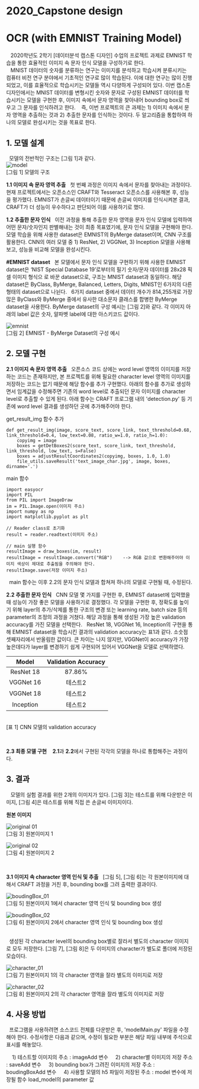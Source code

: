 # 2020_Capstone design
 
# OCR (with EMNIST Training Model)

 &nbsp;&nbsp;&nbsp;2020학년도 2학기 [데이터분석 캡스톤 디자인] 수업의 프로젝트 과제로 EMNIST 학습을 통한 효율적인 이미지 속 문자 인식 모델을 구성하기로 한다.<br/>
&nbsp;&nbsp;&nbsp;MNIST 데이터의 숫자를 분류하는 연구는 이미지를 분석하고 학습시켜 분류시키는 컴퓨터 비전 연구 분야에서 기초적인 연구로 많이 학습된다. 이에 대한 연구는 많이 진행되었고, 이를 효율적으로 학습시키는 모델들 역시 다양하게 구성되어 있다. 이번 캡스톤 디자인에서는 MNIST 데이터를 변형시킨 숫자와 문자로 구성된 EMNIST 데이터를 학습시키는 모델을 구현한 후, 이미지 속에서 문자 영역을 찾아내어 bounding box로 씌우고 그 문자를 인식하려고 한다. 
 &nbsp;&nbsp;&nbsp;즉, 이번 프로젝트의 큰 과제는 1) 이미지 속에서 문자 영역을 추출하는 것과 2) 추출한 문자를 인식하는 것이다. 두 알고리즘을 통합하여 하나의 모델로 완성시키는 것을 목표로 한다.


## 1. 모델 설계

&nbsp;&nbsp;모델의 전반적인 구조는 [그림 1]과 같다.<br/>
![model](./ReadMe/model.JPG)<br/>
[그림 1] 모델의 구조

**1.1 이미지 속 문자 영역 추출**
&nbsp;&nbsp;첫 번째 과정은 이미지 속에서 문자를 찾아내는 과정이다. 현재 프로젝트에서는 오픈소스인 CRAFT와 Tesseract 오픈소스를 사용해본 후, 성능을 평가했다. EMNIST가 손글씨 데이터이기 때문에 손글씨 이미지를 인식시켜본 결과, CRAFT가 더 성능이 우수하다고 판단되어 이를 사용하기로 했다.
<br/>

**1.2 추출한 문자 인식**
&nbsp;&nbsp;이전 과정을 통해 추출한 문자 영역을 문자 인식 모델에 입력하여 어떤 문자/숫자인지 판별해내는 것이 최종 목표였기에, 문자 인식 모델을 구현해야 한다. 모델 학습을 위해 사용한 dataset은 EMNIST의 ByMerge dataset이며, CNN 구조를 활용한다. CNN의 여러 모델 중 1) ResNet, 2) VGGNet, 3) Inception 모델을 사용해보고, 성능을 비교해 모델을 완성시킨다.
<br/>

**#EMNIST dataset**
&nbsp;&nbsp;본 모델에서 문자 인식 모델을 구현하기 위해 사용한 EMNIST dataset은 ‘NIST Special Database 19’로부터의 필기 숫자/문자 데이터를 28x28 픽셀 이미지 형식으 로 바꾼 dataset으로, 구조는 MNIST dataset과 동일하다. 해당 dataset은 ByClass, ByMerge, Balanced, Letters, Digits, MNIST인 6가지의 다른 형태의 dataset으로 나뉜다. 
&nbsp;&nbsp;6가지 dataset 중에서 데이터 개수가 814,255개로 가장 많은 ByClass와 ByMerge 중에서 유사한 대소문자 클래스를 합병한 ByMerge dataset을 사용한다. ByMerge dataset의 구성 예시는 [그림 2]와 같다. 각 이미지 아래의 label 값은 숫자, 알파벳 label에 대한 아스키코드 값이다.

![emnist](./ReadMe/emnist.png)<br/>
[그림 2] EMNIST - ByMerge Dataset의 구성 예시


## 2. 모델 구현
**2.1 이미지 속 문자 영역 추출**
&nbsp;&nbsp;오픈소스 코드 상에는 word level 영역의 이미지를 저장하는 코드는 존재하지만, 본 프로젝트를 위해 필요한 character level 영역의 이미지를 저장하는 코드는 없기 때문에 해당 함수를 추가 구현했다. 아래의 함수를 추가로 생성하면서 임계값을 수정해주면 기존의 word level로 추출되던 문자 이미지를 character level로 추출할 수 있게 된다. 아래 함수는 CRAFT 프로그램 내의 'detection.py' 등 기존에 word level 결과를 생성하던 곳에 추가해주어야 한다. 


get_result_img 함수 추가
```
def get_result_img(image, score_text, score_link, text_threshold=0.68, link_threshold=0.4, low_text=0.08, ratio_w=1.0, ratio_h=1.0):  
    copyimg = image   
    boxes = getDetBoxes2(score_text, score_link, text_threshold, link_threshold, low_text, s=False)  
    boxes = adjustResultCoordinates2(copyimg, boxes, 1.0, 1.0)  
    file_utils.saveResult('text_image_char.jpg', image, boxes, dirname='.')
```


main 함수
```
import easyocr  
import PIL  
from PIL import ImageDraw  
im = PIL.Image.open(이미지 주소)  
import numpy as np  
import matplotlib.pyplot as plt  
  
// Reader class로 초기화  
result = reader.readtext(이미지 주소)  
  
// main 실행 함수
resultImage = draw_boxes(im, result)  
resultImage = resultImage.convert("RGB")    --> RGB 값으로 변환해주어야 이미지 색상이 제대로 추출됨을 주의해야 한다.
resultImage.save(저장 이미지 주소)
```
&nbsp;&nbsp;main 함수는 이후 2.2의 문자 인식 모델과 합쳐져 하나의 모델로 구현될 때, 수정된다.
<br/>


**2.2 추출한 문자 인식**
&nbsp;&nbsp;CNN 모델 몇 가지를 구현한 후, EMNIST dataset에 입력했을 때 성능이 가장 좋은 모델을 사용하기로 결정했다. 각 모델을 구현한 후, 정확도를 높이기 위해 layer의 추가/삭제를 통한 구조의 변경 또는 learning rate, batch size 등의 parameter의 조정의 과정을 거쳤다. 해당 과정을 통해 생성된 가장 높은 validation accuracy를 가진 모델을 선택한다.
&nbsp;&nbsp;ResNet 18, VGGNet 16, Inception의 구현을 통해 EMNIST dataset을 학습시킨 결과의 validation accuracy는 표1과 같다. 소숫점 셋째자리에서 반올림한 값이다. 큰 차이는 나지 않지만, VGGNet이 accuracy가 가장 높은데다가 layer를 변경하기 쉽게 구현되어 있어서 VGGNet을 모델로 선택하였다.


|Model|Validation Accuracy|
|:------:|:---:|
|ResNet 18|87.86%|
|VGGNet 16|테스트2|
|VGGNet 18|테스트2|
|Inception|테스트2|
<br/>[표 1] CNN 모델의 validation accuracy

<br/>

**2.3 최종 모델 구현**
&nbsp;&nbsp; **2.1**과 **2.2**에서 구현된 각각의 모델을 하나로 통합해주는 과정이다. 


## 3. 결과

&nbsp;&nbsp; 모델의 실험 결과를 위한 2개의 이미지가 있다. [그림 3]는 테스트를 위해 다운받은 이미지, [그림 4]은 테스트를 위해 직접 쓴 손글씨 이미지이다.

**원본 이미지**

![original 01](./ReadMe/original_01.jpg)<br/>
[그림 3] 원본이미지 1

![original 02](./ReadMe/original_02.jpg)<br/>
[그림 4] 원본이미지 2

<br/>

**3.1 이미지 속 character 영역 인식 및 추출**
&nbsp;&nbsp;[그림 5], [그림 6]는 각 원본이미지에 대해서 CRAFT 과정을 거친 후, bounding box를 그려 출력한 결과이다.

![boudingBox_01](./ReadMe/boudingBox_01.jpg)<br/>
[그림 5] 원본이미지 1에서 character 영역 인식 및 bounding box 생성

![boudingBox_02](./ReadMe/boudingBox_02.jpg)<br/>
[그림 6] 원본이미지 2에서 character 영역 인식 및 bounding box 생성

<br/>
&nbsp;&nbsp;생성된 각 character level의 bounding box별로 잘라서 별도의 character 이미지로 모두 저장한다. [그림 7], [그림 8]은 두 이미지의 character가 별도로 폴더에 저장된 모습이다.

![character_01](./ReadMe/character_01.png)<br/>
[그림 7] 원본이미지 1의 각 character 영역을 잘라 별도의 이미지로 저장

![character_02](./ReadMe/character_02.jpg)<br/>
[그림 8] 원본이미지 2의 각 character 영역을 잘라 별도의 이미지로 저장


## 4. 사용 방법
&nbsp;&nbsp;프로그램을 사용하려면 소스코드 전체를 다운받은 후, 'modelMain.py' 파일을 수정해야 한다. 수정사항은 다음과 같으며, 수정이 필요한 부분은 해당 파일 내부에 주석으로 표시를 해놓았다.
 
 &nbsp;&nbsp;&nbsp;&nbsp;1) 테스트할 이미지의 주소 : imageAdd 변수
 &nbsp;&nbsp;&nbsp;&nbsp;2) character별 이미지의 저장 주소 : saveAdd 변수
 &nbsp;&nbsp;&nbsp;&nbsp;3) bounding box가 그려진 이미지의 저장 주소 : boudingBoxAdd 변수
 &nbsp;&nbsp;&nbsp;&nbsp;4) 사용할 모델의 h5 파일이 저장된 주소 : model 변수에 저장될 함수 load_model의 parameter 값
   
